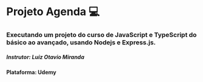 # Projeto Agenda :computer:

### Executando um projeto do curso de JavaScript e TypeScript do básico ao avançado, usando Nodejs e Express.js.

##### Instrutor: Luiz Otavio Miranda

#### Plataforma: Udemy




